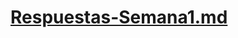 # [Respuestas-Semana1.md](https://github.com/OswaldoViloria/Respuestas/files/9168856/Respuestas-Semana1.md)
